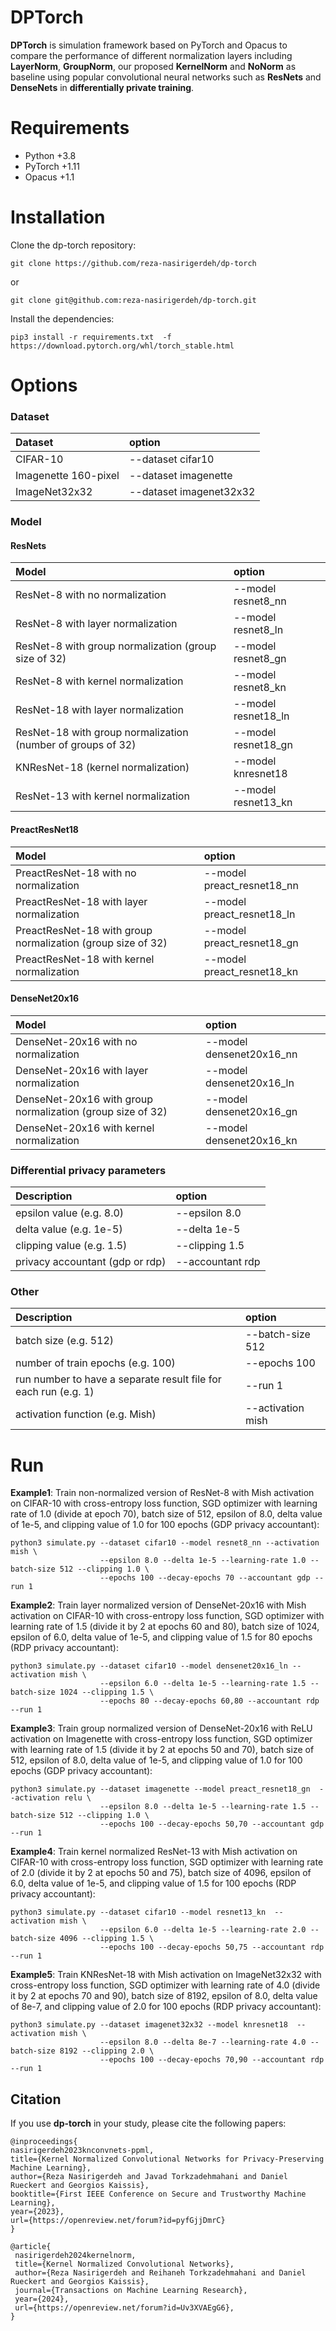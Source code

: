 # DPTorch
**DPTorch** is simulation framework based on PyTorch and Opacus to compare the performance of different normalization layers including **LayerNorm**, **GroupNorm**, our proposed **KernelNorm** and **NoNorm** as baseline 
using  popular convolutional neural networks such as **ResNets** and **DenseNets** in **differentially private training**.


# Requirements
- Python +3.8
- PyTorch +1.11
- Opacus +1.1

# Installation
Clone the dp-torch repository:
```
git clone https://github.com/reza-nasirigerdeh/dp-torch
```
or 
```
git clone git@github.com:reza-nasirigerdeh/dp-torch.git
```

Install the dependencies:
```
pip3 install -r requirements.txt  -f https://download.pytorch.org/whl/torch_stable.html
```

# Options
### Dataset
| Dataset              | option                 |
|:---------------------|:-----------------------|
| CIFAR-10             | --dataset cifar10      |
| Imagenette 160-pixel | --dataset imagenette   |
| ImageNet32x32        | --dataset imagenet32x32|






### Model

#### ResNets
| Model                                                       | option              |
|:------------------------------------------------------------|:--------------------|
| ResNet-8 with no normalization                              | --model resnet8_nn  |
| ResNet-8 with layer normalization                           | --model resnet8_ln  |
| ResNet-8 with group normalization (group size of 32)        | --model resnet8_gn  |
| ResNet-8 with kernel normalization                          | --model resnet8_kn  |
| ResNet-18 with layer normalization                          | --model resnet18_ln |
| ResNet-18 with group normalization (number of groups of 32) | --model resnet18_gn |
| KNResNet-18  (kernel normalization)                         | --model knresnet18  |
| ResNet-13 with kernel normalization                         | --model resnet13_kn |

#### PreactResNet18
| Model                                                       | option                     |
|:------------------------------------------------------------|:---------------------------|
| PreactResNet-18 with no normalization                       | --model preact_resnet18_nn |
| PreactResNet-18 with layer normalization                    | --model preact_resnet18_ln |
| PreactResNet-18 with group normalization (group size of 32) | --model preact_resnet18_gn |        
| PreactResNet-18 with kernel normalization                   | --model preact_resnet18_kn |

#### DenseNet20x16
| Model                                                      | option                   |
|:-----------------------------------------------------------|:-------------------------|
| DenseNet-20x16 with no normalization                       | --model densenet20x16_nn |
| DenseNet-20x16 with layer normalization                    | --model densenet20x16_ln |
| DenseNet-20x16 with group normalization (group size of 32) | --model densenet20x16_gn |
| DenseNet-20x16 with kernel normalization                   | --model densenet20x16_kn |


### Differential privacy parameters
| Description                     | option           |
|:--------------------------------|:-----------------|
| epsilon value (e.g. 8.0)        | --epsilon 8.0    |
| delta value (e.g. 1e-5)         | --delta 1e-5     |
| clipping value (e.g. 1.5)       | --clipping 1.5   |
| privacy accountant (gdp or rdp) | --accountant rdp |


### Other
| Description                                                     | option            |
|:----------------------------------------------------------------|:------------------|
| batch size (e.g. 512)                                           | --batch-size 512  |
| number of train epochs (e.g. 100)                               | --epochs 100      |
| run number to have a separate result file for each run (e.g. 1) | --run 1           |
| activation function (e.g. Mish)                                 | --activation mish |

# Run
**Example1**: Train non-normalized version of ResNet-8 with Mish activation on CIFAR-10 with cross-entropy loss function, 
SGD optimizer with learning rate of 1.0 (divide at epoch 70), batch size of 512, epsilon of 8.0, delta value of 1e-5, and clipping value of 1.0 for 100 epochs (GDP privacy accountant):

```
python3 simulate.py --dataset cifar10 --model resnet8_nn --activation mish \
                    --epsilon 8.0 --delta 1e-5 --learning-rate 1.0 --batch-size 512 --clipping 1.0 \
                    --epochs 100 --decay-epochs 70 --accountant gdp --run 1
```

**Example2**: Train layer normalized version of DenseNet-20x16 with Mish activation on CIFAR-10 with cross-entropy loss function, 
SGD optimizer with learning rate of 1.5 (divide it by 2 at epochs 60 and 80), batch size of 1024, epsilon of 6.0, delta value of 1e-5, and clipping value of 1.5 for 80 epochs (RDP privacy accountant):

```
python3 simulate.py --dataset cifar10 --model densenet20x16_ln --activation mish \
                    --epsilon 6.0 --delta 1e-5 --learning-rate 1.5 --batch-size 1024 --clipping 1.5 \
                    --epochs 80 --decay-epochs 60,80 --accountant rdp --run 1
```

**Example3**: Train group normalized version of DenseNet-20x16 with ReLU activation on Imagenette with cross-entropy loss function, 
SGD optimizer with learning rate of 1.5 (divide it by 2 at epochs 50 and 70), batch size of 512, epsilon of 8.0, delta value of 1e-5, and clipping value of 1.0 for 100 epochs (GDP privacy accountant):

```
python3 simulate.py --dataset imagenette --model preact_resnet18_gn  --activation relu \
                    --epsilon 8.0 --delta 1e-5 --learning-rate 1.5 --batch-size 512 --clipping 1.0 \
                    --epochs 100 --decay-epochs 50,70 --accountant gdp --run 1
```

**Example4**: Train kernel normalized ResNet-13 with Mish activation on CIFAR-10 with cross-entropy loss function, SGD optimizer with learning rate of 2.0 
(divide it by 2 at epochs 50 and 75), batch size of 4096, epsilon of 6.0, delta value of 1e-5, and clipping value of 1.5 for 100 epochs (RDP privacy accountant):

```
python3 simulate.py --dataset cifar10 --model resnet13_kn  --activation mish \
                    --epsilon 6.0 --delta 1e-5 --learning-rate 2.0 --batch-size 4096 --clipping 1.5 \
                    --epochs 100 --decay-epochs 50,75 --accountant rdp --run 1
```

**Example5**: Train KNResNet-18 with Mish activation on ImageNet32x32 with cross-entropy loss function, SGD optimizer with learning rate of 4.0 
(divide it by 2 at epochs 70 and 90), batch size of 8192, epsilon of 8.0, delta value of 8e-7, and clipping value of 2.0 for 100 epochs (RDP privacy accountant):

```
python3 simulate.py --dataset imagenet32x32 --model knresnet18  --activation mish \
                    --epsilon 8.0 --delta 8e-7 --learning-rate 4.0 --batch-size 8192 --clipping 2.0 \
                    --epochs 100 --decay-epochs 70,90 --accountant rdp --run 1
```

## Citation
If you use **dp-torch** in your study, please cite the following papers: <br />
   ```
@inproceedings{
nasirigerdeh2023knconvnets-ppml,
title={Kernel Normalized Convolutional Networks for Privacy-Preserving Machine Learning},
author={Reza Nasirigerdeh and Javad Torkzadehmahani and Daniel Rueckert and Georgios Kaissis},
booktitle={First IEEE Conference on Secure and Trustworthy Machine Learning},
year={2023},
url={https://openreview.net/forum?id=pyfGjjDmrC}
}

@article{
    nasirigerdeh2024kernelnorm,
    title={Kernel Normalized Convolutional Networks},
    author={Reza Nasirigerdeh and Reihaneh Torkzadehmahani and Daniel Rueckert and Georgios Kaissis},
    journal={Transactions on Machine Learning Research},
    year={2024},
    url={https://openreview.net/forum?id=Uv3XVAEgG6},
}
   ```